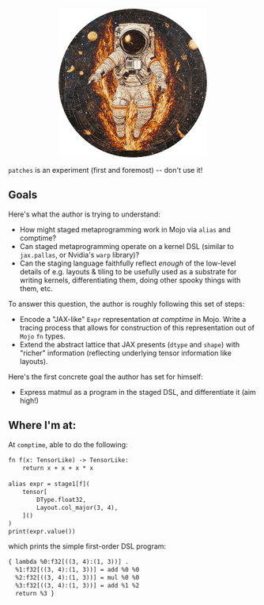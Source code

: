 <p align="center">
<img style="width:300px;max-width:300px;" src="./logo.png"/>
</p>

`patches` is an experiment (first and foremost) -- don't use it!

## Goals

Here's what the author is trying to understand:
* How might staged metaprogramming work in Mojo via `alias` and comptime?
* Can staged metaprogramming operate on a kernel DSL (similar to `jax.pallas`, or Nvidia's `warp` library)?
* Can the staging language faithfully reflect _enough_ of the low-level details of e.g. layouts & tiling to be usefully used as a substrate for writing kernels, differentiating them, doing other spooky things with them, etc.

To answer this question, the author is roughly following this set of steps:
* Encode a "JAX-like" `Expr` representation _at comptime_ in Mojo. Write a tracing process that allows for construction of this representation out of `Mojo` `fn` types.
* Extend the abstract lattice that JAX presents (`dtype` and `shape`) with "richer" information (reflecting underlying tensor information like layouts).

Here's the first concrete goal the author has set for himself:
* Express matmul as a program in the staged DSL, and differentiate it (aim high!)

## Where I'm at:

At `comptime`, able to do the following:

```mojo
fn f(x: TensorLike) -> TensorLike:
    return x + x + x * x

alias expr = stage1[f](
    tensor[
        DType.float32,
        Layout.col_major(3, 4),
    ]()
)
print(expr.value())
```

which prints the simple first-order DSL program:
```
{ lambda %0:f32[((3, 4):(1, 3))] .
  %1:f32[((3, 4):(1, 3))] = add %0 %0
  %2:f32[((3, 4):(1, 3))] = mul %0 %0
  %3:f32[((3, 4):(1, 3))] = add %1 %2
  return %3 }
```